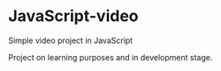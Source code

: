 # JavaScript-video
Simple video project in JavaScript

Project on learning purposes and in development stage.

